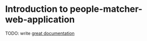 # Introduction to people-matcher-web-application

TODO: write [great documentation](http://jacobian.org/writing/great-documentation/what-to-write/)

